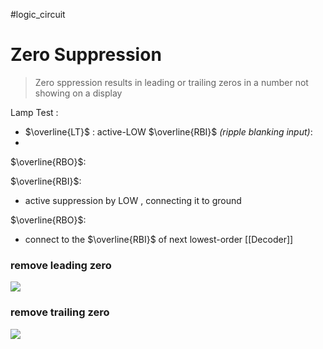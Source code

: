 #logic_circuit 


# Zero Suppression
>Zero sppression results in leading or trailing zeros in a number not showing on a display

Lamp Test : 
* $\overline{LT}$ : 
	 active-LOW
$\overline{RBI}$ *(ripple blanking input)*:
* 
$\overline{RBO}$:


$\overline{RBI}$:
* active suppression by LOW , connecting it to ground

$\overline{RBO}$:
* connect to the $\overline{RBI}$ of next lowest-order [[Decoder]]

### remove leading zero
![](https://i.imgur.com/Nc5ov08.png)

### remove trailing zero
![](https://i.imgur.com/vxffJZv.png)

